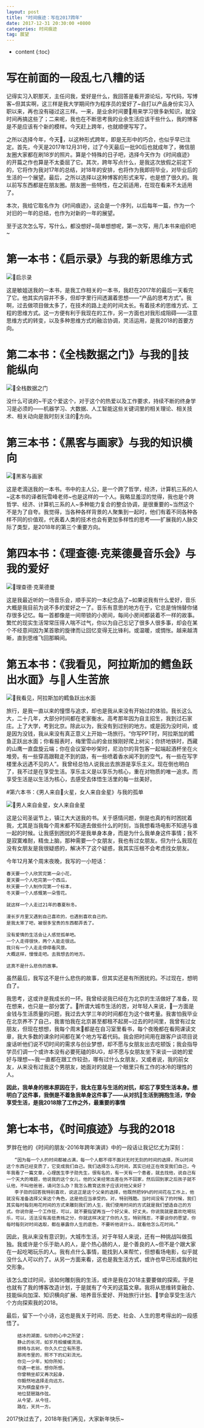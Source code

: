 ```yaml
---
layout: post
title: "时间痕迹：写在2017跨年"
date: 2017-12-31 20:30:00 +0800 
categories: 时间痕迹
tag: 展望
---
```

* content
{:toc}

# 写在前面的一段乱七八糟的话

记得实习入职那天，主任问我，爱好是什么，我回答是看开源论坛，写代码，写博客~但其实啊，这三样是我大学期间作为程序员的爱好了~自打以产品身份实习入职以来，再也没有碰过这三样。一来，是业余时间要用来学习很多新知识，就没时间再搞这些了；二来呢，我也在不断思考我的业余生活应该干些什么，我的博客是不是应该有个新的模样。今天赶上跨年，也就顺便写写了。

之所以选择今年，今天，以这种形式跨年，即是无形中的巧合，也似乎早已注定。首先，今天是2017年12月31号，过了今天最后一批90后也就成年了，微信朋友圈大家都在刷18岁的照片。算是个特殊的日子吧，选择今天作为《时间痕迹》的开篇之作也算是不太委屈了它。其次，跨年写点什么，是我这次放假之前定下的，它将作为我对17年的总结，对18年的安排，也将作为我即将毕业，对毕业后的生活的一个展望。最后，之所以选择以这种博客的形式来写，也是想了很久的。我以前写东西都是在朋友圈。朋友圈一些特性，在之前适用，在现在看来不太适用了。

本次，我给它取名作为《时间痕迹》，这会是一个序列，以后每年一篇，作为一个对旧的一年的总结，也作为对新的一年的展望。

至于这次怎么写，写什么，都没想好~简单想想呢，第一次写，用几本书来组织吧~

# 第一本书：《启示录》与我的新思维方式

![启示录](/styles/posts/2017_4/20171231_qishilu.jpeg)

这是敏姐送我的一本书，是我工作相关的一本书，我赶在2017年的最后一天看完了它。他其实内容并不多，但却字里行间透漏着思想——“产品的思考方式”。我啊，过去做项目做太多了，在技术的路上走的时间太长。有着技术的思维方式、工程的思维方式。这一方便有利于我现在的工作，另一方面也对我形成阻碍——注意思维方式的转变，以及多种思维方式的融洽协调，灵活运用，是我2018的首要方向。


# 第二本书：《全栈数据之门》与我的技能纵向

![全栈数据之门](/styles/posts/2017_4/20171231_quanzhanshuju.jpeg)

没什么可说的~干这个爱这个，对于这个的热爱以及工作要求，持续不断的终身学习是必须的——机器学习、大数据、人工智能这些关键词里的相关理论、相关技术、相关动向是我时刻关注的方向。

# 第三本书：《黑客与画家》与我的知识横向

![黑客与画家](/styles/posts/2017_4/20171231_heikehuajia.jpeg)

这是老滴送我的一本书。书中的主人公，是一个跨了哲学，经济，计算机三系的人~这本书的译者阮雪峰老师~也是这样的一个人。我略显羞涩的觉得，我也是个跨哲学、经济、计算机三系的人~多种能力复合的整合协调，是很重要的~当然这个不是为了自夸。我觉得，当各种各样背景的人聚集到一起时，他们有着不同各种各样不同的价值观，代表着人类的技术也会有更加多样性的思考——扩展我的人脉交际了类型，是2018年的第三个重要方向。

# 第四本书：《理查德·克莱德曼音乐会》与我的爱好

![理查德·克莱德曼](/styles/posts/2017_4/20171231_lichade.jpeg)

这是我最近听的一场音乐会，顺手买的一本纪念品了~如果说我有什么爱好，音乐大概是我目前为说不多的爱好之一了。音乐有意思的地方在于，它总是悄悄替你储存很多记忆。每一首都像是一间带锁的小房间，每间小房间都装着不一样的故事。繁忙的现实生活常常压得人喘不过气，你以为自己忘记了很多人很多事，却会在某个不经意间因为某首歌的旋律而让回忆变得无比锋利。或温暖，或惆怅。越来越清晰，直到思维飞回那瞬间。

# 第五本书：《我看见，阿拉斯加的鳕鱼跃出水面》与人生苦旅

![我看见，阿拉斯加的鳕鱼跃出水面](/styles/posts/2017_4/20171231_xueyu.jpeg)

旅行，是我一直以来的憧憬与追求，却也是我从来没有开始过的体验。我长这么大，二十几年，大部分时间都在老家衡水。高考那年因为自主招生，我到过石家庄。上了大学，考到北京。除此以为，我没有到过别的地方。或是因为没时间，或是因为没钱，我从来没有真正意义上开始一场旅行。“你写PPT时，阿拉斯加的鳕鱼正跃出水面；你看报表时，梅里雪山的金丝猴刚好爬上树尖；你挤地铁时，西藏的山鹰一直盘旋云端；你在会议室中吵架时，尼泊尔的背包客一起端起酒杯坐在火堆旁。有一些穿高跟鞋走不到的路，有一些喷着香水闻不到的空气，有一些在写字楼里永远遇不见的人”。我曾经总怕人说我出去旅游是享乐主义。现在倒也明白了，我不过是在享受生活。享乐主义是以享乐为核心，重在对物质的唯一追求。而享受生活是以生活为核心，去感受去体悟生活里的每一丝美好。

#第六本书：《男人来自火星，女人来自金星》与我的孤单

![男人来自金星，女人来自金星](/styles/posts/2017_4/20171231_nanrennvren.jpeg)

这是公司圣诞节上，镇江大大送我的书。关于感情问题，倒是也真的有时困扰着我，尤其是当我每个周末都不知道去做些什么的时刻，当我想看场电影不知道与谁一起的时候。让我感到困扰的不是我单身本身，而是为什么我单身这件事情；我不是寂寞难耐，精虫上脑，那种需要一个女朋友，我也有过女朋友。但为什么我现在没有女朋友是我很疑惑的，解决不了这个疑惑，我其实压根不会考虑找女朋友。

今年12月某个周末夜晚，我写的一小短话：

    春天要一个人欣赏完第一朵小花，  
    夏天要一个人吃完第一个西瓜，  
    秋天要一个人制作完第一个标本，  
    冬天要一个人感慨第一朵雪花。  
    
    就这样一个人走过21年的春夏秋冬。
    
    漫长岁月里又遇到自己喜欢的，也遇到喜欢自己的。
    是我太笨了吧，被很多宝贵的东西都弄丢了。
    
    没有爱情的生活会让人感觉孤单吧。
    一个人走得很快，两个人能走很远。
    我只有一个人走走停停看风景。
    大概这样，慢慢走吧。去我想去的地方。
    
    这真不是什么悲伤的故事。

虽然最后，我写这不是什么悲伤的故事，但其实还是有所困扰的。不过现在，想明白了。

我思考，这或许是我成长的一环。我曾经说我已经在为北京的生活做好了准备，现在想来，也只是一部分罢了。所谓大城市生活的苦，对年轻人来说，一方面是金钱与生活质量的问题，我过去大学三年的时间都在为这个做考量。我害怕我毕业在北京养不了自己，我害怕我在北京甚至都租不起房~过去的时间里，我曾有过女朋友，但现在想想，我每个周末都是在自习室里看书，每个夜晚都在看网课读文章，我大多数的课余时间都在某个地方写着代码。我会把时间用在跟客户谈项目说废话听他们说不切时间的需求与创业梦想，却不愿与女朋友出去吃顿饭；我会指导学员们调一个或许本没有必要死磕的BUG，却不愿与女朋友坐下来谈一谈她的爱好与理想~~我一直都在跟工作较劲，哪有过什么女朋友，又或者说，我的前女友，从来没有过我这个男朋友，她面对的就是一个眼里只有工作的冰冷的理性的人。

**因此，我单身的根本原因在于，我太在意与生活的对抗，却忘了享受生活本身。想明白了这件事，我倒是不着急我单身这件事了——从对抗生活到拥抱生活，学会享受生活，是我2018除了工作之外，最重要的事情**

# 第七本书，《时间痕迹》与我的2018

罗胖在他的《时间的朋友-2016年跨年演讲》中的一段话让我记忆尤为深刻：

       “因为每一个人的时间都被占满，每一个人都不得不面对无时无刻的时间的选择，所以时间这个东西已经变质了，它变成我们自己。我们选择怎么花时间，其实已经正在改变我们自己，今年我看了一篇文章，心理医生李子勋先生，很有名的，有一天有一个患者，就去找他，说自己有一个天大的难题，他说我的这个女儿，他的父亲经常出差在外不回家，然后回到家之后孩子就不认他，不叫他爸爸，请问怎么办？我怎么教育这孩子应该对他父亲好？
       李子勋的回答我特别喜欢，说这正是这个父亲的选择，他既然把99%的时间花在工作上，他就没有准备选择父亲这个角色，这是他应当承受的。对，特别残酷。当时间没有了的时候，我们其实每时每刻用花时间的方式来雕刻我们的人生，我们使用时间的方式就是我们塑造自己的方式。你说你是一个工作狂，可以，就不要指望再当一个好父亲、好丈夫。你说我就是喜欢吃喝玩乐，可以，活法没有高低贵贱之分，你就这样决定了你的人生。特别残忍，不要谈你的愿望，你每时每刻对时间选取，都在暴露你人生的底色，不要听他说什么，就看他怎么花时间。”

因此，我从来没有意识到，大城市生活，对于年轻人来说，还有一种挑战叫做孤独。我或许是个乐于助人的人，是个热心肠的人，是个善良的人~但不是个跟大家在一起吃喝玩乐的人。我有点什么事情，能找到人来帮忙，但想看场电影，似乎就没什么人可以约了。从另一方面来看，这也是我生活方式，或许也早已形成我的社交形象。

该怎么度过时间，该如何雕刻我的生活，或许是我在2018主要要做的探索。于是也就有了我的博客改造计划，于是就有了今天的这篇文章。我将从思维转变融合、技能纵向加深、知识横向扩展、培养音乐爱好、开始旅行计划、学会享受生活六个方向探索我的2018。

最后，留下一个小诗，这也是我关于时间、历史、社会、人生的思考得出的一段感悟了。

        结冰的湖面，似你的心中之所望；
        静止的长河，如岁月般缓缓流淌。
        排椅与古树，你久久伫立有所思，
        那闹市里的，照不下的幻彩流光。
        你见一少年，知你所知；
        你遇一老翁，想你所想。
        你曾稍坐却又再次起身，
        你毅然地选择走向远方。
        天为棋盘星作子，
        地位琵琶路作弦。
        从今望，从今往，
        路在，天共一方。

2017快过去了，2018年我们再见，大家新年快乐~